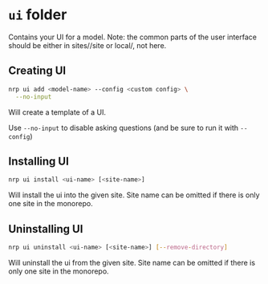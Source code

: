# `ui` folder

Contains your UI for a model.
Note: the common parts of the user interface should be
either in sites/<your site>/site or local/<ui components package>,
not here.

## Creating UI

```bash
nrp ui add <model-name> --config <custom config> \
  --no-input
```

Will create a template of a UI.

Use `--no-input` to disable asking questions (and be sure to
run it with `--config`)

## Installing UI

```bash
nrp ui install <ui-name> [<site-name>]
```

Will install the ui into the given site. Site name 
can be omitted if there is only one site in the monorepo.

## Uninstalling UI

```bash
nrp ui uninstall <ui-name> [<site-name>] [--remove-directory]
```

Will uninstall the ui from the given site. Site name 
can be omitted if there is only one site in the monorepo.
